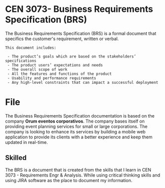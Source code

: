# CEN 3073- Business Requirements Specification (BRS)

The Business Requirements Specification (BRS) is a formal document that specifics the customer's requirement, written or verbal. 
	
	This document includes:

	 - The product’s goals which are based on the stakeholders’ specifications
	 - The product users’ expectations and needs
	 - The overall scope of work
	 - All the features and functions of the product
	 - Usability and performance requirements
	 - Any high-level constraints that can impact a successful deployment

# File

The Business Requirements Specification documentation is based on the company  **Orum eventos corporativos**. The company bases itself on providing event planning services for small or large corporations. The company is looking to enhance its services by building a mobile web application to provide its clients with a better experience and keep them updated in real-time. 

## Skilled 

The BRS is a document that is created from the skills that I learn in CEN 3073 - Requirements Engr & Analysis.  While using critical thinking skills and using JIRA software as the place to document my information.

